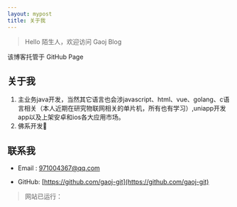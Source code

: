 ```yaml
---
layout: mypost
title: 关于我
---
```


> Hello 陌生人，欢迎访问 Gaoj Blog

该博客托管于 GitHub Page

## 关于我
1. 主业务java开发，当然其它语言也会涉javascript、html、vue、golang、c语言相关（本人近期在研究物联网相关的单片机，所有也有学习）,uniapp开发app以及上架安卓和ios各大应用市场。
2. 佛系开发🙂

## 联系我

- Email&nbsp;: [971004367@qq.com](mailto:971004367@qq.com)

- GitHub: [https://github.com/gaoj-git](https://github.com/gaoj-git)
  
> 网站已运行： <div>
	<span id="show_time"></span>
</div>

<script>
		function secondToDate(second) {
				if (!second) {
					return 0;
				}
				var time = new Array(0, 0, 0, 0, 0);
				if (second >= 365 * 24 * 3600) {//计算年
					time[0] = parseInt(second / (365 * 24 * 3600));
					second %= 365 * 24 * 3600;
				}
				if (second >= 24 * 3600) {//计算天
					time[1] = parseInt(second / (24 * 3600));
					second %= 24 * 3600;
				}
				if (second >= 3600) {//计算时
					time[2] = parseInt(second / 3600);
					second %= 3600;
				}
				if (second >= 60) {//计算分
					time[3] = parseInt(second / 60);
					second %= 60;
				}
				if (second > 0) {//计算秒
					time[4] = second;
				}
				return time;
			}
			function setTime() {
				var create_time = Math.round(new Date(Date.UTC(2023, 0, 1, 0, 0, 0)).getTime() / 1000);//设置起始时间为2017年1月1日0点整，注意月份取值是0-11。
				var timestamp = Math.round((new Date().getTime() + 8 * 60 * 60 * 1000) / 1000);
				currentTime = secondToDate((timestamp - create_time));
				currentTimeHtml = currentTime[0] + '年' + currentTime[1] + '天' + currentTime[2] + '时' + currentTime[3] + '分' + currentTime[4] + '秒';
				document.getElementById("show_time").innerHTML = currentTimeHtml;
			}
			setInterval(setTime, 1000);
	</script>